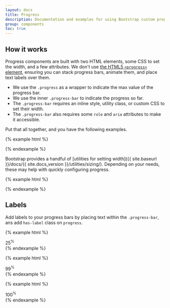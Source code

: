 ```yaml
---
layout: docs
title: Progress
description: Documentation and examples for using Bootstrap custom progress bars featuring support for stacked bars, animated backgrounds, and text labels.
group: components
toc: true
---
```


## How it works

Progress components are built with two HTML elements, some CSS to set the width, and a few attributes. We don't use [the HTML5 `<progress>` element](https://developer.mozilla.org/en-US/docs/Web/HTML/Element/progress), ensuring you can stack progress bars, animate them, and place text labels over them.

- We use the `.progress` as a wrapper to indicate the max value of the progress bar.
- We use the inner `.progress-bar` to indicate the progress so far.
- The `.progress-bar` requires an inline style, utility class, or custom CSS to set their width.
- The `.progress-bar` also requires some `role` and `aria` attributes to make it accessible.

Put that all together, and you have the following examples.

{% example html %}
<div class="progress">
  <div class="progress-bar" role="progressbar" aria-valuenow="0" aria-valuemin="0" aria-valuemax="100"></div>
</div>
<div class="progress">
  <div class="progress-bar" role="progressbar" style="width: 25%" aria-valuenow="25" aria-valuemin="0" aria-valuemax="100"></div>
</div>
<div class="progress">
  <div class="progress-bar" role="progressbar" style="width: 50%" aria-valuenow="50" aria-valuemin="0" aria-valuemax="100"></div>
</div>
<div class="progress">
  <div class="progress-bar" role="progressbar" style="width: 75%" aria-valuenow="75" aria-valuemin="0" aria-valuemax="100"></div>
</div>
<div class="progress">
  <div class="progress-bar" role="progressbar" style="width: 100%" aria-valuenow="100" aria-valuemin="0" aria-valuemax="100"></div>
</div>
{% endexample %}

Bootstrap provides a handful of [utilities for setting width]({{ site.baseurl }}/docs/{{ site.docs_version }}/utilities/sizing/). Depending on your needs, these may help with quickly configuring progress.

{% example html %}
<div class="progress">
  <div class="progress-bar w-75" role="progressbar" aria-valuenow="75" aria-valuemin="0" aria-valuemax="100"></div>
</div>
{% endexample %}

## Labels

Add labels to your progress bars by placing text within the `.progress-bar`, ans add `has-label` class on `progress`.

{% example html %}
<div class="progress has-label">
  <div class="progress-bar" role="progressbar" style="width: 25%;" aria-valuenow="25" aria-valuemin="0" aria-valuemax="100"><span class="progress-label">25<sup>%</sup></span></div>
</div>
{% endexample %}

{% example html %}
<div class="progress has-label">
  <div class="progress-bar" role="progressbar" style="width: 99%;" aria-valuenow="99" aria-valuemin="0" aria-valuemax="100"><span class="progress-label">99<sup>%</sup></span></div>
</div>
{% endexample %}

{% example html %}
<div class="progress has-label">
  <div class="progress-bar" role="progressbar" style="width: 100%;" aria-valuenow="100" aria-valuemin="0" aria-valuemax="100"><span class="progress-label">100<sup>%</sup></span></div>
</div>
{% endexample %}

